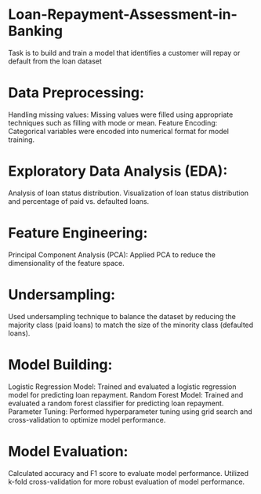 # Loan-Repayment-Assessment-in-Banking
Task is to build and train a model that identifies a customer will repay or default from the loan dataset

# Data Preprocessing:
Handling missing values: Missing values were filled using appropriate techniques such as filling with mode or mean.
Feature Encoding: Categorical variables were encoded into numerical format for model training.

# Exploratory Data Analysis (EDA):

Analysis of loan status distribution.
Visualization of loan status distribution and percentage of paid vs. defaulted loans.

# Feature Engineering:

Principal Component Analysis (PCA): Applied PCA to reduce the dimensionality of the feature space.

# Undersampling:

Used undersampling technique to balance the dataset by reducing the majority class (paid loans) to match the size of the minority class (defaulted loans).

# Model Building:

Logistic Regression Model: Trained and evaluated a logistic regression model for predicting loan repayment.
Random Forest Model: Trained and evaluated a random forest classifier for predicting loan repayment.
Parameter Tuning: Performed hyperparameter tuning using grid search and cross-validation to optimize model performance.

# Model Evaluation:

Calculated accuracy and F1 score to evaluate model performance.
Utilized k-fold cross-validation for more robust evaluation of model performance.

